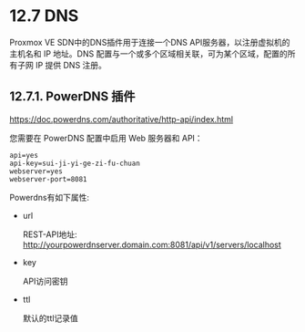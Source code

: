 # 12.7 DNS

Proxmox VE SDN中的DNS插件用于连接一个DNS API服务器，以注册虚拟机的主机名和 IP 地址。DNS 配置与一个或多个区域相关联，可为某个区域，配置的所有子网 IP 提供 DNS 注册。

## 12.7.1. PowerDNS 插件

https://doc.powerdns.com/authoritative/http-api/index.html

您需要在 PowerDNS 配置中启用 Web 服务器和 API：

```
api=yes
api-key=sui-ji-yi-ge-zi-fu-chuan
webserver=yes
webserver-port=8081
```

Powerdns有如下属性:

- url

  REST-API地址: http://yourpowerdnserver.domain.com:8081/api/v1/servers/localhost

- key
  
  API访问密钥

- ttl

  默认的ttl记录值

